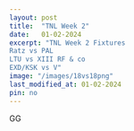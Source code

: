 ```yaml
---
layout: post
title:  "TNL Week 2"
date:   01-02-2024
excerpt: "TNL Week 2 Fixtures
Ratz vs PAL
LTU vs XIII RF & co
EXD/KSK vs V"
image: "/images/18vs18png"
last_modified_at: 01-02-2024
pin: no
---
```


GG
